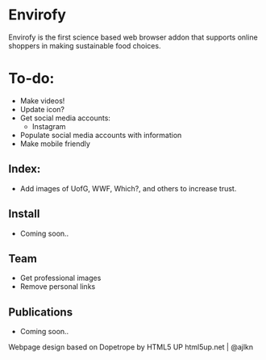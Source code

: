# Envirofy

Envirofy is the first science based web browser addon that supports online shoppers in making sustainable food choices. 

# To-do:
- Make videos! 
- Update icon?
- Get social media accounts:
	- Instagram
- Populate social media accounts with information
- Make mobile friendly

## Index:
- Add images of UofG, WWF, Which?, and others to increase trust.


## Install
- Coming soon..

## Team
- Get professional images
- Remove personal links

## Publications
- Coming soon..

Webpage design based on Dopetrope by HTML5 UP
html5up.net | @ajlkn
